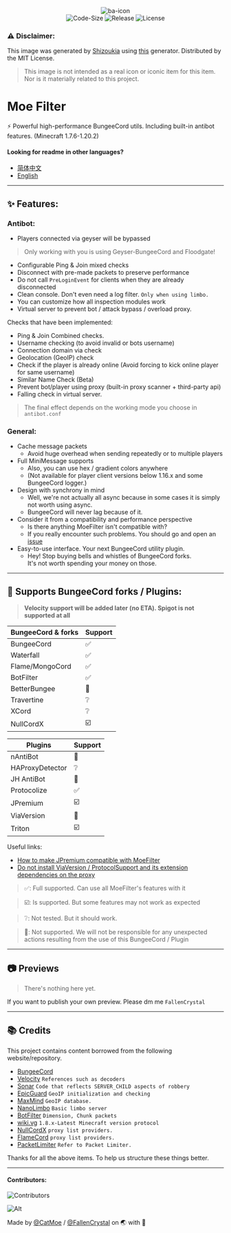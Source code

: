 <!--suppress HtmlDeprecatedAttribute -->
<div align="center">
  <div class="icon-container">
    <img src="https://i.postimg.cc/fLTbc7VB/ba-icon.png" alt="ba-icon">
  </div>
  <div class="shields">
    <img src="https://img.shields.io/github/languages/code-size/CatMoe/MoeFilter?style=flat-square" alt="Code-Size">
    <img src="https://img.shields.io/github/v/release/FloraCore/FloraCore?style=flat-square" alt="Release">
    <img src="https://img.shields.io/github/license/CatMoe/MoeFilter?style=plastic" alt="License">
  </div>
</div>

### ⚠️ Disclaimer:  
This image was generated by [Shizoukia](https://github.com/Shizoukia)
using [this](https://github.com/nulla2011/bluearchive-logo) generator.
Distributed by the MIT License.
> This image is not intended as a real icon or iconic item for this item. 
> Nor is it materially related to this project.


# Moe Filter  
  
⚡ Powerful high-performance BungeeCord utils. Including built-in antibot features.  (Minecraft 1.7.6-1.20.2)

  
#### Looking for readme in other languages?

- [简体中文](https://github.com/CatMoe/MoeFilter/blob/stray/readme/CN.md)
- [English](https://github.com/CatMoe/MoeFilter/blob/stray/readme/EN.md)

---

## ✨ Features:
### Antibot:  
- Players connected via geyser will be bypassed
> Only working with you is using Geyser-BungeeCord and Floodgate!
  - Configurable Ping & Join mixed checks
  - Disconnect with pre-made packets to preserve performance
  - Do not call `PreLoginEvent` for clients when they are already disconnected
  - Clean console. Don't even need a log filter. `Only when using limbo.`
  - You can customize how all inspection modules work
  - Virtual server to prevent bot / attack bypass / overload proxy.

   Checks that have been implemented:
   - Ping & Join Combined checks.
   - Username checking (to avoid invalid or bots username)
   - Connection domain via check
   - Geolocation (GeoIP) check
   - Check if the player is already online (Avoid forcing to kick online player for same username)
   - Similar Name Check (Beta)
   - Prevent bot/player using proxy (built-in proxy scanner + third-party api)
   - Falling check in virtual server.

> The final effect depends on the working mode you choose in `antibot.conf`

### General:
- Cache message packets
    - Avoid huge overhead when sending repeatedly or to multiple players
- Full MiniMessage supports
    - Also, you can use hex / gradient colors anywhere
    - (Not available for player client versions below 1.16.x and some BungeeCord logger.)
- Design with synchrony in mind
    - Well, we're not actually all async because in some cases it is simply not worth using async.
    - BungeeCord will never lag because of it.
- Consider it from a compatibility and performance perspective
    - Is there anything MoeFilter isn't compatible with?
    - If you really encounter such problems. You should go and open an [issue](https://github.com/CatMoe/MoeFilter/issues)
- Easy-to-use interface. Your next BungeeCord utility plugin.
    - Hey! Stop buying bells and whistles of BungeeCord forks.  
      It's not worth spending your money on those.

---

## 🔧 Supports BungeeCord forks / Plugins:

> **Velocity support will be added later (no ETA). Spigot is not supported at all**

| BungeeCord & forks | Support |
|--------------------|---------|
| BungeeCord         | ✅       |
| Waterfall          | ✅       |
| Flame/MongoCord    | ✅       |
| BotFilter          | ✅       |
| BetterBungee       | 🛑      |
| Travertine         | ❔       |
| XCord              | ❔       |
| NullCordX          | ☑️      |

| Plugins         | Support |
|-----------------|---------|
| nAntiBot        | 🛑      |
| HAProxyDetector | ❔       |
| JH AntiBot      | 🛑      |
| Protocolize     | ✅       |
| JPremium        | ☑️      |
| ViaVersion      | 🛑      |
| Triton          | ☑️      |

Useful links:
  - [How to make JPremium compatible with MoeFilter](https://github.com/CatMoe/MoeFilter/issues/56#issuecomment-1714907598)
  - [Do not install ViaVersion / ProtocolSupport and its extension dependencies on the proxy](https://github.com/CatMoe/MoeFilter/issues/56#issuecomment-1714924303)

> ✅: Full supported. Can use all MoeFilter's features with it

> ☑️: Is supported. But some features may not work as expected

> ❔: Not tested. But it should work.

> 🛑: Not supported. We will not be responsible for any unexpected actions resulting from the use of this BungeeCord / Plugin

---

## 📷 Previews

> There's nothing here yet.

If you want to publish your own preview. Please dm me `FallenCrystal`

---

## 📚 Credits

This project contains content borrowed from the following website/repository.
- [BungeeCord](https://github.com/SpigotMC/BungeeCord)
- [Velocity](https://github.com/PaperMC/Velocity) `References such as decoders`
- [Sonar](https://github.com/jonesdevelopment/sonar) `Code that reflects SERVER_CHILD aspects of robbery`
- [EpicGuard](https://github.com/awumii/EpicGuard) `GeoIP initialization and checking`
- [MaxMind](https://maxmind.com/) `GeoIP database.`
- [NanoLimbo](https://github.com/Nan1t/NanoLimbo) `Basic limbo server`
- [BotFilter](https://github.com/Leymooo/BungeeCord) `Dimension, Chunk packets`
- [wiki.vg](https://wiki.vg/Protocol) `1.8.x-Latest Minecraft version protocol`
- [NullCordX](https://builtbybit.com/resources/nullcordx-lightweight-antibot.22322/) `proxy list providers.`
- [FlameCord](https://builtbybit.com/resources/flamecord-the-ultimate-antibot.13492/) `proxy list providers.`
- [PacketLimiter](https://github.com/Spottedleaf/PacketLimiter) `Refer to Packet Limiter.`

Thanks for all the above items. To help us structure these things better.

---

#### Contributors:

![Contributors](https://contrib.rocks/image?repo=CatMoe/MoeFilter)

![Alt](https://repobeats.axiom.co/api/embed/f665cd4fc79f5d2012357d69f3ea2a1f505d77cf.svg "Repeats analytics image")

Made by [@CatMoe](https://github.com/CatMoe) / [@FallenCrystal](https://github.com/FallenCrystal) on 🌏 with 💖
